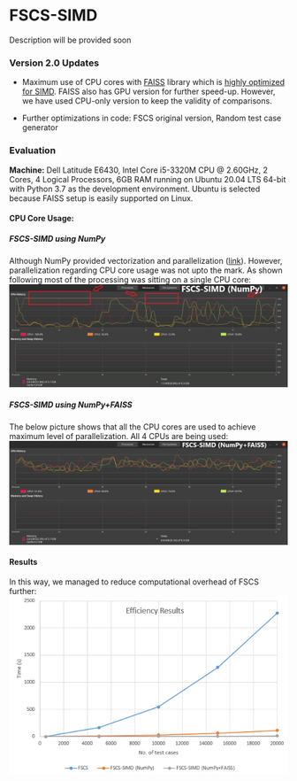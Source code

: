 # FSCS-SIMD

Description will be provided soon


### Version 2.0 Updates

+ Maximum use of CPU cores with [FAISS](https://github.com/facebookresearch/faiss) library which is [highly optimized for SIMD](https://speakerdeck.com/matsui_528/cvpr20-tutorial-billion-scale-approximate-nearest-neighbor-search?slide=13). FAISS also has GPU version for further speed-up. However, we have used CPU-only version to keep the validity of comparisons. 

+ Further optimizations in code: FSCS original version, Random test case generator

### Evaluation
**Machine:** Dell Latitude E6430, Intel Core i5-3320M CPU @ 2.60GHz, 2 Cores, 4 Logical Processors, 6GB RAM running on Ubuntu 20.04 LTS 64-bit with Python 3.7 as the development environment. Ubuntu is selected because FAISS setup is easily supported on Linux.

#### CPU Core Usage:

##### FSCS-SIMD using NumPy
Although NumPy provided vectorization and parallelization ([link](https://stackoverflow.com/questions/44944367/are-numpys-basic-operations-vectorized-i-e-do-they-use-simd-operations)). However, parallelization regarding CPU core usage was not upto the mark. As shown following most of the processing was sitting on a single CPU core:
![alt text](results/FSCS-SIMD(NumPy).png "Title")

##### FSCS-SIMD using NumPy+FAISS
The below picture shows that all the CPU cores are used to achieve maximum level of parallelization. All 4 CPUs are being used:
![alt text](results/FSCS-SIMD(NumPy+FAISS).png "Title")

#### Results
In this way, we managed to reduce computational overhead of FSCS further:
![alt text](results/results.png "Title")


